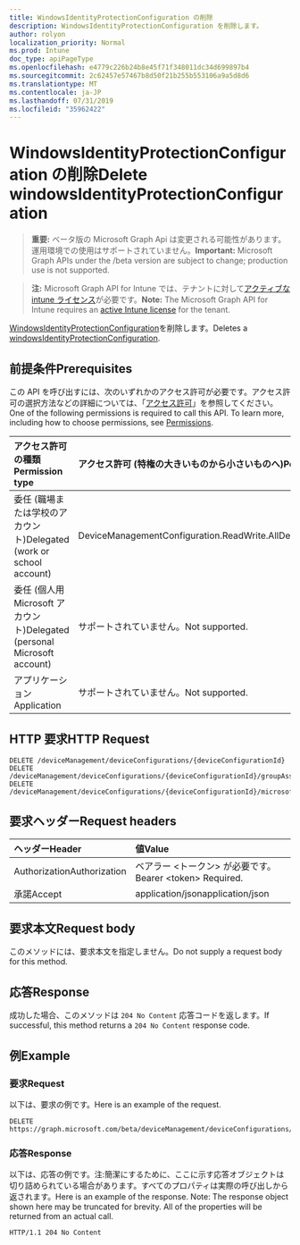 ```yaml
---
title: WindowsIdentityProtectionConfiguration の削除
description: WindowsIdentityProtectionConfiguration を削除します。
author: rolyon
localization_priority: Normal
ms.prod: Intune
doc_type: apiPageType
ms.openlocfilehash: e4779c226b24b8e45f71f348011dc34d699897b4
ms.sourcegitcommit: 2c62457e57467b8d50f21b255b553106a9a5d8d6
ms.translationtype: MT
ms.contentlocale: ja-JP
ms.lasthandoff: 07/31/2019
ms.locfileid: "35962422"
---
```

# <a name="delete-windowsidentityprotectionconfiguration"></a><span data-ttu-id="d5e1b-103">WindowsIdentityProtectionConfiguration の削除</span><span class="sxs-lookup"><span data-stu-id="d5e1b-103">Delete windowsIdentityProtectionConfiguration</span></span>

> <span data-ttu-id="d5e1b-104">**重要:** ベータ版の Microsoft Graph Api は変更される可能性があります。運用環境での使用はサポートされていません。</span><span class="sxs-lookup"><span data-stu-id="d5e1b-104">**Important:** Microsoft Graph APIs under the /beta version are subject to change; production use is not supported.</span></span>

> <span data-ttu-id="d5e1b-105">**注:** Microsoft Graph API for Intune では、テナントに対して[アクティブな intune ライセンス](https://go.microsoft.com/fwlink/?linkid=839381)が必要です。</span><span class="sxs-lookup"><span data-stu-id="d5e1b-105">**Note:** The Microsoft Graph API for Intune requires an [active Intune license](https://go.microsoft.com/fwlink/?linkid=839381) for the tenant.</span></span>

<span data-ttu-id="d5e1b-106">[WindowsIdentityProtectionConfiguration](../resources/intune-deviceconfig-windowsidentityprotectionconfiguration.md)を削除します。</span><span class="sxs-lookup"><span data-stu-id="d5e1b-106">Deletes a [windowsIdentityProtectionConfiguration](../resources/intune-deviceconfig-windowsidentityprotectionconfiguration.md).</span></span>

## <a name="prerequisites"></a><span data-ttu-id="d5e1b-107">前提条件</span><span class="sxs-lookup"><span data-stu-id="d5e1b-107">Prerequisites</span></span>
<span data-ttu-id="d5e1b-p101">この API を呼び出すには、次のいずれかのアクセス許可が必要です。アクセス許可の選択方法などの詳細については、「[アクセス許可](/graph/permissions-reference)」を参照してください。</span><span class="sxs-lookup"><span data-stu-id="d5e1b-p101">One of the following permissions is required to call this API. To learn more, including how to choose permissions, see [Permissions](/graph/permissions-reference).</span></span>

|<span data-ttu-id="d5e1b-110">アクセス許可の種類</span><span class="sxs-lookup"><span data-stu-id="d5e1b-110">Permission type</span></span>|<span data-ttu-id="d5e1b-111">アクセス許可 (特権の大きいものから小さいものへ)</span><span class="sxs-lookup"><span data-stu-id="d5e1b-111">Permissions (from most to least privileged)</span></span>|
|:---|:---|
|<span data-ttu-id="d5e1b-112">委任 (職場または学校のアカウント)</span><span class="sxs-lookup"><span data-stu-id="d5e1b-112">Delegated (work or school account)</span></span>|<span data-ttu-id="d5e1b-113">DeviceManagementConfiguration.ReadWrite.All</span><span class="sxs-lookup"><span data-stu-id="d5e1b-113">DeviceManagementConfiguration.ReadWrite.All</span></span>|
|<span data-ttu-id="d5e1b-114">委任 (個人用 Microsoft アカウント)</span><span class="sxs-lookup"><span data-stu-id="d5e1b-114">Delegated (personal Microsoft account)</span></span>|<span data-ttu-id="d5e1b-115">サポートされていません。</span><span class="sxs-lookup"><span data-stu-id="d5e1b-115">Not supported.</span></span>|
|<span data-ttu-id="d5e1b-116">アプリケーション</span><span class="sxs-lookup"><span data-stu-id="d5e1b-116">Application</span></span>|<span data-ttu-id="d5e1b-117">サポートされていません。</span><span class="sxs-lookup"><span data-stu-id="d5e1b-117">Not supported.</span></span>|

## <a name="http-request"></a><span data-ttu-id="d5e1b-118">HTTP 要求</span><span class="sxs-lookup"><span data-stu-id="d5e1b-118">HTTP Request</span></span>
<!-- {
  "blockType": "ignored"
}
-->
``` http
DELETE /deviceManagement/deviceConfigurations/{deviceConfigurationId}
DELETE /deviceManagement/deviceConfigurations/{deviceConfigurationId}/groupAssignments/{deviceConfigurationGroupAssignmentId}/deviceConfiguration
DELETE /deviceManagement/deviceConfigurations/{deviceConfigurationId}/microsoft.graph.windowsDomainJoinConfiguration/networkAccessConfigurations/{deviceConfigurationId}
```

## <a name="request-headers"></a><span data-ttu-id="d5e1b-119">要求ヘッダー</span><span class="sxs-lookup"><span data-stu-id="d5e1b-119">Request headers</span></span>
|<span data-ttu-id="d5e1b-120">ヘッダー</span><span class="sxs-lookup"><span data-stu-id="d5e1b-120">Header</span></span>|<span data-ttu-id="d5e1b-121">値</span><span class="sxs-lookup"><span data-stu-id="d5e1b-121">Value</span></span>|
|:---|:---|
|<span data-ttu-id="d5e1b-122">Authorization</span><span class="sxs-lookup"><span data-stu-id="d5e1b-122">Authorization</span></span>|<span data-ttu-id="d5e1b-123">ベアラー &lt;トークン&gt; が必要です。</span><span class="sxs-lookup"><span data-stu-id="d5e1b-123">Bearer &lt;token&gt; Required.</span></span>|
|<span data-ttu-id="d5e1b-124">承諾</span><span class="sxs-lookup"><span data-stu-id="d5e1b-124">Accept</span></span>|<span data-ttu-id="d5e1b-125">application/json</span><span class="sxs-lookup"><span data-stu-id="d5e1b-125">application/json</span></span>|

## <a name="request-body"></a><span data-ttu-id="d5e1b-126">要求本文</span><span class="sxs-lookup"><span data-stu-id="d5e1b-126">Request body</span></span>
<span data-ttu-id="d5e1b-127">このメソッドには、要求本文を指定しません。</span><span class="sxs-lookup"><span data-stu-id="d5e1b-127">Do not supply a request body for this method.</span></span>

## <a name="response"></a><span data-ttu-id="d5e1b-128">応答</span><span class="sxs-lookup"><span data-stu-id="d5e1b-128">Response</span></span>
<span data-ttu-id="d5e1b-129">成功した場合、このメソッドは `204 No Content` 応答コードを返します。</span><span class="sxs-lookup"><span data-stu-id="d5e1b-129">If successful, this method returns a `204 No Content` response code.</span></span>

## <a name="example"></a><span data-ttu-id="d5e1b-130">例</span><span class="sxs-lookup"><span data-stu-id="d5e1b-130">Example</span></span>

### <a name="request"></a><span data-ttu-id="d5e1b-131">要求</span><span class="sxs-lookup"><span data-stu-id="d5e1b-131">Request</span></span>
<span data-ttu-id="d5e1b-132">以下は、要求の例です。</span><span class="sxs-lookup"><span data-stu-id="d5e1b-132">Here is an example of the request.</span></span>
``` http
DELETE https://graph.microsoft.com/beta/deviceManagement/deviceConfigurations/{deviceConfigurationId}
```

### <a name="response"></a><span data-ttu-id="d5e1b-133">応答</span><span class="sxs-lookup"><span data-stu-id="d5e1b-133">Response</span></span>
<span data-ttu-id="d5e1b-p102">以下は、応答の例です。注:簡潔にするために、ここに示す応答オブジェクトは切り詰められている場合があります。すべてのプロパティは実際の呼び出しから返されます。</span><span class="sxs-lookup"><span data-stu-id="d5e1b-p102">Here is an example of the response. Note: The response object shown here may be truncated for brevity. All of the properties will be returned from an actual call.</span></span>
``` http
HTTP/1.1 204 No Content
```





